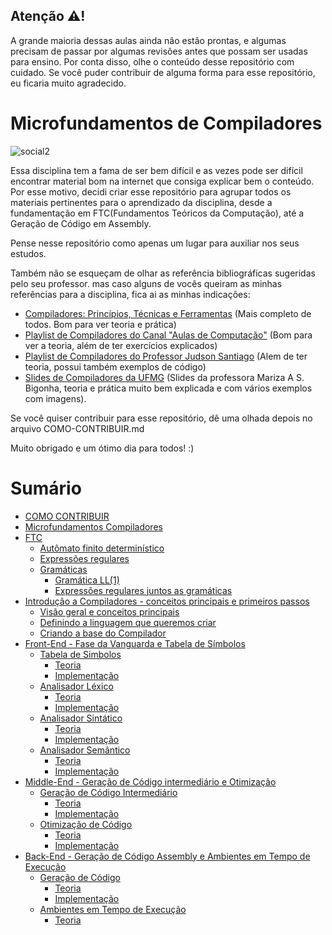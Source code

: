 ## Atenção ⚠️! 

A grande maioria dessas aulas ainda não estão prontas, e algumas precisam de passar por algumas revisões antes que possam ser usadas
para ensino. Por conta disso, olhe o conteúdo desse repositório com cuidado. Se você puder contribuir de alguma forma para esse repositório,
eu ficaria muito agradecido.

# Microfundamentos de Compiladores

![social2](https://user-images.githubusercontent.com/9157977/233157283-4e2e0a6c-0b15-4ef7-a34b-e4c4dcf8cfe4.jpg)

Essa disciplina tem a fama de ser bem difícil e as vezes pode ser difícil encontrar material bom
na internet que consiga explicar bem o conteúdo. Por esse motivo, decidi criar esse repositório para 
agrupar todos os materiais pertinentes para o aprendizado da disciplina, desde a fundamentação em FTC(Fundamentos
Teóricos da Computação), até a Geração de Código em Assembly.

Pense nesse repositório como apenas um lugar para auxiliar nos seus estudos. 

Também não se esqueçam de olhar as referência bibliográficas sugeridas pelo seu professor. mas caso alguns de vocês queiram as minhas referências para a disciplina, fica ai as minhas indicações:
- [Compiladores: Princípios, Técnicas e Ferramentas](https://www.amazon.com.br/Compiladores-Princ%C3%ADpios-T%C3%A9cnicas-Alfred-Aho/dp/8521610572) (Mais completo de todos. Bom para ver teoria e prática)
- [Playlist de Compiladores do Canal "Aulas de Computação"](https://youtube.com/playlist?list=PL0Z-gyL9saMcajYH26KWKQG0nH2C2fsMQ) (Bom para ver a teoria, além de ter exercícios explicados)
- [Playlist de Compiladores do Professor Judson Santiago](https://www.youtube.com/playlist?list=PLX6Nyaq0ebfhI396WlWN6WlBm-tp7vDtV) (Alem de ter teoria, possui também exemplos de código)
- [Slides de Compiladores da UFMG](https://homepages.dcc.ufmg.br/~bigonha/Cursos/comp-slides-p4.pdf) (Slides da professora Mariza A S. Bigonha, teoria e prática muito bem explicada e com vários exemplos com imagens).

Se você quiser contribuir para esse repositório, dê uma olhada depois no arquivo COMO-CONTRIBUIR.md

Muito obrigado e um ótimo dia para todos! :)

# Sumário

* [COMO CONTRIBUIR](./CONTRIBUIR.md)
* [Microfundamentos Compiladores](./README.md)
* [FTC](FTC/README.md)
  * [Autômato finito determinístico](FTC/Automatos/README.md)
  * [Expressões regulares](FTC/Expressoes-regulares/README.md)
  * [Gramáticas](FTC/Gramaticas/README.md)
    * [Gramática LL(1)](FTC/Gramaticas/gramatica-ll1.md)
    * [Expressões regulares juntos as gramáticas](FTC/Gramaticas/expressoes-regulares-em-gramaticas.md)
* [Introdução a Compiladores - conceitos principais e primeiros passos](Introducao/README.md)
  * [Visão geral e conceitos principais](Introducao/Visao-geral-e-conceitos-principais.md)
  * [Definindo a linguagem que queremos criar](Introducao/Definindo-a-linguagem-que-queremos-criar.md)
  * [Criando a base do Compilador](Introducao/Criando-a-base-do-Compilador.md)
* [Front-End - Fase da Vanguarda e Tabela de Símbolos](Front-End/README.md)
  * [Tabela de Simbolos](Front-End/Tabela-de-Simbolos/README.md)
    * [Teoria](Front-End/Tabela-de-Simbolos/Teoria.md)
    * [Implementação](Front-End/Tabela-de-Simbolos/Implementacao.md)
  * [Analisador Léxico](Front-End/Analisador-Lexico/README.md)
    * [Teoria](Front-End/Analisador-Lexico/Teoria.md)
    * [Implementação](Front-End/Analisador-Lexico/Implementacao.md)
  * [Analisador Sintático](Front-End/Analisador-Sintatico/README.md)
    * [Teoria](Front-End/Analisador-Sintatico/Teoria.md)
    * [Implementação](Front-End/Analisador-Sintatico/Implementacao.md)
  * [Analisador Semântico](Front-End/Analisador-Semantico/README.md)
    * [Teoria](Front-End/Analisador-Semantico/Teoria.md)
    * [Implementação](Front-End/Analisador-Semantico/Implementacao.md)
* [Middle-End - Geração de Código intermediário e Otimização](Middle-End/README.md)
  * [Geração de Código Intermediário](Middle-End/Geracao-de-Codigo-Intermediario/README.md)
    * [Teoria](Middle-End/Geracao-de-Codigo-Intermediario/Teoria.md)
    * [Implementação](Middle-End/Geracao-de-Codigo-Intermediario/Implementacao.md)
  * [Otimização de Código](Middle-End/Otimizacao-de-Codigo/README.md)
    * [Teoria](Middle-End/Otimizacao-de-Codigo/Teoria.md)
    * [Implementação](Middle-End/Otimizacao-de-Codigo/Implementacao.md)
* [Back-End - Geração de Código Assembly e Ambientes em Tempo de Execução](Back-End/README.md)
  * [Geração de Código](Back-End/Geracao-de-Codigo/README.md)
    * [Teoria](Back-End/Geracao-de-Codigo/Teoria.md)
    * [Implementação](Back-end/geracao-de-codigo/implementacao.md)
  * [Ambientes em Tempo de Execução](Back-End/Ambientes-em-tempo-de-execucao/README.md)
    * [Teoria](Back-End/Ambientes-em-tempo-de-execucao/Teoria.md)
